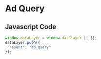 # Ad Query

### 

## Javascript Code
```js
window.dataLayer = window.dataLayer || [];
dataLayer.push({
  "event": "ad_query"
});
```








